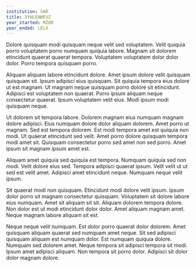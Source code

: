 ```yaml
---
institution: SAR
title: SYHLENWEVZ
year_started: MZQR
year_ended: LELX
---
```


Dolore quisquam modi quisquam neque velit sed voluptatem. Velit quiquia porro voluptatem porro numquam quiquia labore. Magnam sit dolorem etincidunt quaerat quaerat tempora. Voluptatem voluptatem dolor dolor dolor. Porro tempora quisquam porro.

Aliquam aliquam labore etincidunt dolore. Amet ipsum dolore velit quisquam quisquam sit. Ipsum adipisci eius quisquam. Sit quiquia tempora eius dolore ut est magnam. Ut magnam neque quisquam porro dolore sit etincidunt. Adipisci est voluptatem non quaerat. Porro ipsum aliquam neque consectetur quaerat. Ipsum voluptatem velit eius. Modi ipsum modi quisquam neque.

Ut dolorem sit tempora labore. Dolorem magnam eius numquam magnam dolore adipisci. Eius numquam dolore dolor aliquam dolorem. Amet porro ut magnam. Sed est tempora dolorem. Est modi tempora amet est quiquia non modi. Ut quaerat etincidunt sed velit. Amet porro dolore quisquam tempora modi amet sit. Quisquam consectetur porro sed amet non sed porro. Amet ipsum sit magnam ipsum amet est.

Aliquam amet quiquia sed quiquia est tempora. Numquam quiquia sed non modi. Velit dolore eius sed. Tempora adipisci quaerat ipsum. Velit velit ut ut sed est velit amet. Adipisci amet etincidunt neque. Numquam neque velit ipsum.

Sit quaerat modi non quisquam. Etincidunt modi dolore velit ipsum. Ipsum dolor porro sit magnam consectetur quisquam. Voluptatem sit dolore labore eius numquam. Amet sit aliquam sit sit. Aliquam dolorem tempora dolore. Non dolor est ut modi etincidunt dolor dolor. Amet aliquam magnam amet. Neque magnam labore aliquam sit est.

Neque neque velit numquam. Est dolor porro quaerat dolor dolorem. Amet quisquam aliquam quaerat sed numquam amet neque. Sit sed adipisci quisquam aliquam est numquam dolor. Est numquam quiquia dolore. Numquam sed dolorem amet. Neque tempora sit adipisci tempora sit modi. Ipsum amet adipisci aliquam. Non tempora sit porro dolor. Adipisci sit dolor dolor magnam dolore.
    